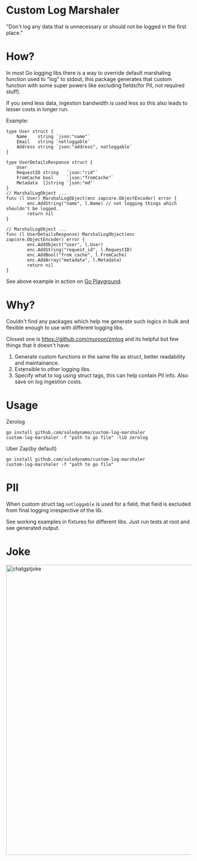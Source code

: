 # Custom Log Marshaler
"Don't log any data that is unnecessary or should not be logged in the first place." 

# How?
In most Go logging libs there is a way to override default marshaling function used to "log" to stdout, this package generates that custom function with some super powers like excluding fields(for PII, not required stuff).

If you send less data, ingestion bandwidth is used less so this also leads to lesser costs in longer run.

Example: 
```
type User struct {
	Name    string `json:"name"`
	Email   string `notloggable`
	Address string `json:"address", notloggable`
}

type UserDetailsResponse struct {
	User
	RequestID string   `json:"rid"`
	FromCache bool     `json:"fromCache"`
	Metadata  []string `json:"md"`
}
// MarshalLogObject ...
func (l User) MarshalLogObject(enc zapcore.ObjectEncoder) error {
		enc.AddString("name", l.Name) // not logging things which shouldn't be logged.
		return nil	
}

// MarshalLogObject ...
func (l UserDetailsResponse) MarshalLogObject(enc zapcore.ObjectEncoder) error {
		enc.AddObject("user", l.User)
		enc.AddString("request_id", l.RequestID)
		enc.AddBool("from_cache", l.FromCache)
		enc.AddArray("metadata", l.Metadata)
		return nil	
}

```

See above example in action on [Go Playground](https://go.dev/play/p/cv_u168fm0e?v=goprev). 

# Why? 
Couldn't find any packages which help me generate such logics in bulk and flexible enough to use with different logging libs. 

Closest one is https://github.com/muroon/zmlog and its helpful but few things that it doesn't have:

1. Generate custom functions in the same file as struct, better readability and maintainance. 
2. Extensible to other logging libs.
3. Specify what to log using struct tags, this can help contain PII info. Also save on log ingestion costs.


# Usage

Zerolog

```
go install github.com/solodynamo/custom-log-marshaler
custom-log-marshaler -f "path to go file" -lib zerolog

```

Uber Zap(by default)

```
go install github.com/solodynamo/custom-log-marshaler
custom-log-marshaler -f "path to go file"

```

# PII

When custom struct tag `notloggable` is used for a field, that field is excluded from final logging irrespective of the lib. 

See working examples in fixtures for different libs. Just run tests at root and see generated output.


# Joke

<img width="789" alt="chatgptjoke" src="https://user-images.githubusercontent.com/17698714/220406972-0a42c233-fe71-4f58-b337-f10deb4f171c.png">